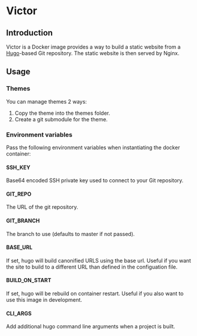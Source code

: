 Victor
======

Introduction
------------
Victor is a Docker image provides a way to build a static website from 
a [Hugo](https://gohugo.io)-based Git repository. The static website is then served by Nginx. 


Usage
-----

### Themes
You can manage themes 2 ways:
1. Copy the theme into the themes folder.
2. Create a git submodule for the theme.

### Environment variables
Pass the following environment variables when instantiating the docker container:

#### SSH_KEY
Base64 encoded SSH private key used to connect to your Git repository.

#### GIT_REPO
The URL of the git repository.

#### GIT_BRANCH
The branch to use (defaults to master if not passed).

#### BASE_URL
If set, hugo will build canonified URLS using the base url. 
Useful if you want the site to build to a different URL than defined in the configuation file.

#### BUILD_ON_START
If set, hugo will be rebuild on container restart.
Useful if you also want to use this image in development.

#### CLI_ARGS
Add additional hugo command line arguments when a project is built.
